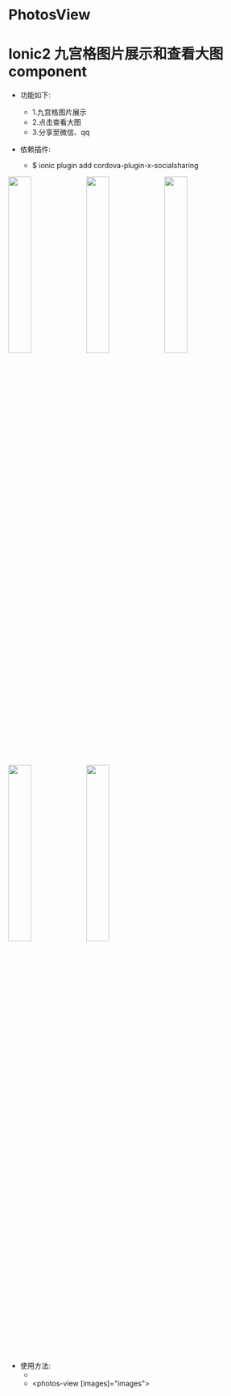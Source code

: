 # PhotosView
Ionic2 九宫格图片展示和查看大图component
===
* 功能如下:
    * 1.九宫格图片展示
    * 2.点击查看大图
    * 3.分享至微信、qq

* 依赖插件:
    * $ ionic plugin add cordova-plugin-x-socialsharing

<img src="https://github.com/schubertq/PhotosView/raw/master/screenshots/p1.png" width = "30%" />
<img src="https://github.com/schubertq/PhotosView/raw/master/screenshots/p2.PNG" width = "30%" />
<img src="https://github.com/schubertq/PhotosView/raw/master/screenshots/p3.PNG" width = "30%" />
<img src="https://github.com/schubertq/PhotosView/raw/master/screenshots/p4.PNG" width = "30%" />
<img src="https://github.com/schubertq/PhotosView/raw/master/screenshots/p5.PNG" width = "30%" />

* 使用方法:
    * <!--这里直接给一个数组images作为输入,然后将该模板嵌入到你的html文件中-->
    * <photos-view [images]="images"></photos-view>